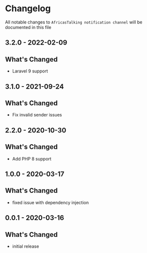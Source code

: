 # Changelog

All notable changes to `AfricasTalking notification channel` will be documented in this file

## 3.2.0 - 2022-02-09

## What's Changed

- Laravel 9 support

## 3.1.0 - 2021-09-24

## What's Changed

- Fix invalid sender issues

## 2.2.0 - 2020-10-30

## What's Changed

- Add PHP 8 support

## 1.0.0 - 2020-03-17

## What's Changed

- fixed issue with dependency injection

## 0.0.1 - 2020-03-16

## What's Changed

- initial release
